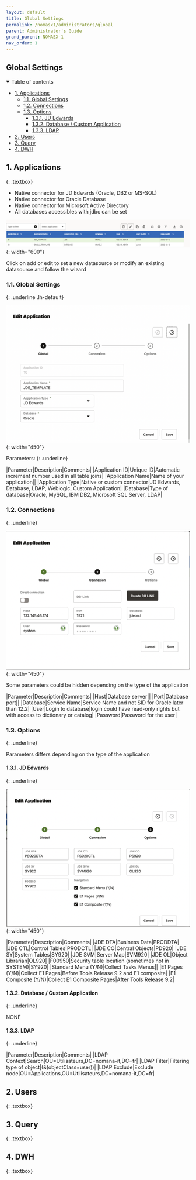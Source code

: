 ```yaml
---
layout: default
title: Global Settings
permalink: /nomasx1/administrators/global
parent: Administrator's Guide
grand_parent: NOMASX-1
nav_order: 1
---
```

## Global Settings <!-- omit in toc -->

<details open markdown="block">
  <summary>
    Table of contents
  </summary>

- [1. Applications](#1-applications)
  - [1.1. Global Settings](#11-global-settings)
  - [1.2. Connections](#12-connections)
  - [1.3. Options](#13-options)
    - [1.3.1. JD Edwards](#131-jd-edwards)
    - [1.3.2. Database / Custom Application](#132-database--custom-application)
    - [1.3.3. LDAP](#133-ldap)
- [2. Users](#2-users)
- [3. Query](#3-query)
- [4. DWH](#4-dwh)
</details>

## 1. Applications
{: .textbox}

* Native connector for JD Edwards (Oracle, DB2 or MS-SQL)
* Native connector for Oracle Database
* Native connector for Microsoft Active Directory
* All databases accessibles with jdbc can be set

![NOMASX-1](/assets/nomasx1/application-0.png){: width="600"}

Click on add or edit to set a new datasource or modify an existing datasource and follow the wizard

### 1.1. Global Settings
{: .underline .lh-default}

![NOMASX-1](/assets/nomasx1/application-1.png){: width="450"}

Parameters:
{: .underline}

|Parameter|Description|Comments|
|Application ID|Unique ID|Automatic increment number used in all table joins|
|Application Name|Name of your application||
|Application Type|Native or custom connector|JD Edwards, Database, LDAP, Weblogic, Custom Application|
|Database|Type of database|Oracle, MySQL, IBM DB2, Microsoft SQL Server, LDAP|


### 1.2. Connections
{: .underline}

![NOMASX-1](/assets/nomasx1/application-2.png){: width="450"}

Some parameters could be hidden depending on the type of the application

|Parameter|Description|Comments|
|Host|Database server||
|Port|Database port||
|Database|Service Name|Service Name and not SID for Oracle later than 12.2|
|User|Login to database|login could have read-only rights but with access to dictionary or catalog|
|Password|Password for the user|


### 1.3. Options
{: .underline}

Parameters differs depending on the type of the application

#### 1.3.1. JD Edwards
{: .underline}

![NOMASX-1](/assets/nomasx1/application-3.png){: width="450"}

|Parameter|Description|Comments|
|JDE DTA|Business Data|PRODDTA|
|JDE CTL|Control Tables|PRODCTL|
|JDE CO|Central Objects|PD920|
|JDE SY|System Tables|SY920|
|JDE SVM|Server Map|SVM920|
|JDE OL|Object Librarian|OL920|
|F00950|Security table location (sometimes not in SYSTEM)|SY920|
|Standard Menu (Y/N)|Collect Tasks Menus||
|E1 Pages (Y/N)|Collect E1 Pages|Before Tools Release 9.2 and E1 composite|
|E1 Composite (Y/N)|Collect E1 Composite Pages|After Tools Release 9.2|

####  1.3.2. Database / Custom Application
{: .underline}

NONE

####  1.3.3. LDAP
{: .underline}

|Parameter|Description|Comments|
|LDAP Context|Search|OU=Utilisateurs,DC=nomana-it,DC=fr|
|LDAP Filter|Filtering type of object|(&(objectClass=user))|
|LDAP Exclude|Exclude node|OU=Applications,OU=Utilisateurs,DC=nomana-it,DC=fr|

## 2. Users
{: .textbox}


## 3. Query
{: .textbox}


## 4. DWH
{: .textbox}
